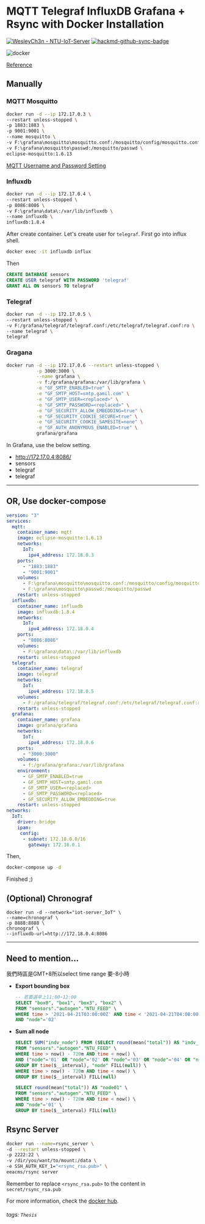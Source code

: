 # MQTT Telegraf InfluxDB Grafana + Rsync with Docker Installation 

[![WesleyCh3n - NTU-IoT-Server](https://img.shields.io/badge/WesleyCh3n-NTU--IoT--Server-2ea44f?logo=github)](https://github.com/WesleyCh3n/NTU-IoT-Server)
[![hackmd-github-sync-badge](https://hackmd.io/0-caMk-xQHWDdDMfPQqfvw/badge)](https://hackmd.io/0-caMk-xQHWDdDMfPQqfvw)

![docker](https://www.docker.com/sites/default/files/d8/2019-07/horizontal-logo-monochromatic-white.png)

[Reference](https://gabrieltanner.org/blog/grafana-sensor-visualization)

## Manually

### MQTT Mosquitto
```bash
docker run -d --ip 172.17.0.3 \
--restart unless-stopped \
-p 1883:1883 \
-p 9001:9001 \
--name mosquitto \
-v F:\grafana\mosquitto\mosquitto.conf:/mosquitto/config/mosquitto.conf \
-v F:\grafana\mosquitto\passwd:/mosquitto/passwd \
eclipse-mosquitto:1.6.13
```
[MQTT Username and Password Setting](http://www.steves-internet-guide.com/mqtt-username-password-example/)

### Influxdb
```bash
docker run -d --ip 172.17.0.4 \
--restart unless-stopped \
-p 8086:8086 \
-v F:\grafana\data\:/var/lib/influxdb \
--name influxdb \
influxdb:1.8.4
```

After create container. Let's create user for `telegraf`. First go into influx shell.
```bash
docker exec -it influxdb influx
```
Then
```sql
CREATE DATABASE sensors
CREATE USER telegraf WITH PASSWORD 'telegraf'
GRANT ALL ON sensors TO telegraf
```

### Telegraf
```bash
docker run -d --ip 172.17.0.5 \
--restart unless-stopped \
-v F:/grafana/telegraf/telegraf.conf:/etc/telegraf/telegraf.conf:ro \
--name telegraf \
telegraf
```

### Gragana
```bash
docker run -d --ip 172.17.0.6 --restart unless-stopped \
           -p 3000:3000 \
           --name grafana \
           -v f:/grafana/grafana:/var/lib/grafana \
           -e "GF_SMTP_ENABLED=true" \
           -e "GF_SMTP_HOST=smtp.gamil.com" \
           -e "GF_SMTP_USER=<replaced>" \
           -e "GF_SMTP_PASSWORD=<replaced>" \
           -e "GF_SECURITY_ALLOW_EMBEDDING=true" \
           -e "GF_SECURITY_COOKIE_SECURE=true" \
           -e "GF_SECURITY_COOKIE_SAMESITE=none" \
           -e "GF_AUTH_ANONYMOUS_ENABLED=true" \
           grafana/grafana
```
In Grafana, use the below setting.
- http://172.17.0.4:8086/
- sensors
- telegraf
- telegraf

---
## OR, Use docker-compose

```yaml
version: "3"
services:
  mqtt:
    container_name: mqtt
    image: eclipse-mosquitto:1.6.13
    networks:
      IoT:
        ipv4_address: 172.18.0.3
    ports:
      - "1883:1883"
      - "9001:9001"
    volumes:
      - F:\grafana\mosquitto\mosquitto.conf:/mosquitto/config/mosquitto.conf
      - F:\grafana\mosquitto\passwd:/mosquitto/passwd
    restart: unless-stopped
  influxdb:
    container_name: influxdb
    image: influxdb:1.8.4
    networks:
      IoT:
        ipv4_address: 172.18.0.4
    ports:
      - "8086:8086"
    volumes:
      - F:\grafana\data\:/var/lib/influxdb
    restart: unless-stopped
  telegraf:
    container_name: telegraf
    image: telegraf
    networks:
      IoT:
        ipv4_address: 172.18.0.5
    volumes:
      - F:/grafana/telegraf/telegraf.conf:/etc/telegraf/telegraf.conf:ro
    restart: unless-stopped
  grafana:
    container_name: grafana
    image: grafana/grafana
    networks:
      IoT:
        ipv4_address: 172.18.0.6
    ports:
      - "3000:3000"
    volumes:
      - f:/grafana/grafana:/var/lib/grafana
    environment:
      - GF_SMTP_ENABLED=true
      - GF_SMTP_HOST=smtp.gamil.com
      - GF_SMTP_USER=<replaced>
      - GF_SMTP_PASSWORD=<replaced>
      - GF_SECURITY_ALLOW_EMBEDDING=true
    restart: unless-stopped
networks:
  IoT:
    driver: bridge
    ipam:
     config:
      - subnet: 172.18.0.0/16
        gateway: 172.18.0.1
```
Then,
```bash
docker-compose up -d
```

Finished ;)

## (Optional) Chronograf

```
docker run -d --network="iot-server_IoT" \
--name=chronograf \
-p 8888:8888 \
chronograf \
--influxdb-url=http://172.18.0.4:8086
```

---

## Need to mention...
我們時區是GMT+8所以select time range 要-8小時

- **Export bounding box**
    ```sql
    -- 若要選早上11:00~12:00
    SELECT "box0", "box1", "box3", "box2" \
    FROM "sensors"."autogen"."NTU_FEED" \
    WHERE time > '2021-04-21T03:00:00Z' AND time < '2021-04-21T04:00:00Z' \
    AND "node"='02'
    ```

- **Sum all node**
    ```sql
    SELECT SUM("indv_node") FROM (SELECT round(mean("total")) AS "indv_node" \
    FROM "sensors"."autogen"."NTU_FEED" \
    WHERE time > now() - 720m AND time < now() \
    AND ("node"='01' OR "node"='02' OR "node"='03' OR "node"='04' OR "node"='05') \
    GROUP BY time($__interval), "node" FILL(null)) \
    WHERE time > now() - 720m AND time < now() \
    GROUP BY time($__interval) FILL(null)
    ```

    ```sql
    SELECT round(mean("total")) AS "node01" \
    FROM "sensors"."autogen"."NTU_FEED" \
    WHERE time > now() - 720m AND time < now() \
    AND "node"='01' \
    GROUP BY time($__interval) FILL(null)
    ```

## Rsync Server

```bash
docker run --name=rsync_server \
-d --restart unless-stopped \
-p 2222:22 \
-v /dir/you/want/to/mount:/data \
-e SSH_AUTH_KEY_1="<rsync_rsa.pub>" \
eeacms/rsync server
```

Remember to replace `<rsync_rsa.pub>` to the content in `secret/rsync_rsa.pub`

For more information, check the [docker hub](https://hub.docker.com/r/eeacms/rsync).

###### tags: `Thesis`
